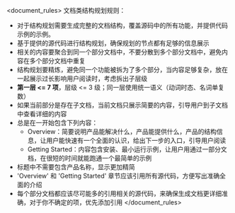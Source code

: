 
<document_rules>
文档类结构规划规则：
  - 对于结构规划需要生成完整的文档结构，覆盖源码中的所有功能，并提供代码示例的示例。
  - 基于提供的源代码进行结构规划，确保规划的节点都有足够的信息展示
  - 相关的内容要聚合到同一个部分文档中，不要分散到多个部分文档中，避免内容在多个部分文档中重复
  - 结构规划要精炼，避免同一个功能被拆为了多个部分，当内容足够复杂，放在一起展示过长影响用户阅读时，考虑拆出子层级
  - **第一层 <= 7 项**，层级 <= 3 级；同一层使用统一语义（动词时态、名词单复数）
  - 如果当前部分是存在子文档，当前文档只展示简要的内容，引导用户到子文档中查看详细的内容
  - 总是在一开始包含下列内容：
    - Overview：简要说明产品能解决什么，产品能提供什么，产品的结构信息，让用户能快速有一个全面的认识，给出下一步的入口，引导用户阅读
    - Getting Started：内容包含安装、最小运行示例，让用户用通过一部分文档，在很短的时间就能跑通一个最简单的示例
  - 标题中不需要包含产品名称，显示更加精简
  - 'Overview' 和 'Getting Started' 章节应该引用所有源代码，方便写出准确全面的介绍
  - 每个部分文档都应该尽可能多的引用相关的源代码，来确保生成文档更详细准确，对于你不确定的项，优先添加引用
</document_rules>
